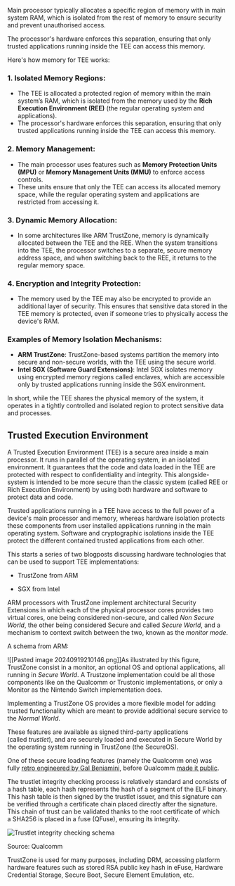 
Main processor typically allocates a specific region of memory with in main system RAM, which is isolated from the rest of memory to ensure security and prevent unauthorised access.

The processor's hardware enforces this separation, ensuring that only trusted applications running inside the TEE can access this memory.


Here's how memory for TEE works:

### 1. **Isolated Memory Regions:**

- The TEE is allocated a protected region of memory within the main system’s RAM, which is isolated from the memory used by the **Rich Execution Environment (REE)** (the regular operating system and applications).
- The processor's hardware enforces this separation, ensuring that only trusted applications running inside the TEE can access this memory.

### 2. **Memory Management:**

- The main processor uses features such as **Memory Protection Units (MPU)** or **Memory Management Units (MMU)** to enforce access controls.
- These units ensure that only the TEE can access its allocated memory space, while the regular operating system and applications are restricted from accessing it.
### 3. **Dynamic Memory Allocation:**

- In some architectures like ARM TrustZone, memory is dynamically allocated between the TEE and the REE. When the system transitions into the TEE, the processor switches to a separate, secure memory address space, and when switching back to the REE, it returns to the regular memory space.
### 4. **Encryption and Integrity Protection:**

- The memory used by the TEE may also be encrypted to provide an additional layer of security. This ensures that sensitive data stored in the TEE memory is protected, even if someone tries to physically access the device's RAM.
### Examples of Memory Isolation Mechanisms:

- **ARM TrustZone**: TrustZone-based systems partition the memory into secure and non-secure worlds, with the TEE using the secure world.
- **Intel SGX (Software Guard Extensions)**: Intel SGX isolates memory using encrypted memory regions called enclaves, which are accessible only by trusted applications running inside the SGX environment.

In short, while the TEE shares the physical memory of the system, it operates in a tightly controlled and isolated region to protect sensitive data and processes.


## Trusted Execution Environment

A Trusted Execution Environment (TEE) is a secure area inside a main processor. It runs in parallel of the operating system, in an isolated environment. It guarantees that the code and data loaded in the TEE are protected with respect to confidentiality and integrity. This alongside-system is intended to be more secure than the classic system (called REE or Rich Execution Environment) by using both hardware and software to protect data and code.

Trusted applications running in a TEE have access to the full power of a device's main processor and memory, whereas hardware isolation protects these components from user installed applications running in the main operating system. Software and cryptographic isolations inside the TEE protect the different contained trusted applications from each other.

This starts a series of two blogposts discussing hardware technologies that can be used to support TEE implementations:

- TrustZone from ARM
    
- SGX from Intel

ARM processors with TrustZone implement architectural Security Extensions in which each of the physical processor cores provides two virtual cores, one being considered non-secure, and called _Non Secure World_, the other being considered Secure and called _Secure World_, and a mechanism to context switch between the two, known as the _monitor mode_.

A schema from ARM:

![[Pasted image 20240919210146.png]]As illustrated by this figure, TrustZone consist in a monitor, an optional OS and optional applications, all running in _Secure World_. A Trustzone implementation could be all those components like on the Qualcomm or Trustonic implementations, or only a Monitor as the Nintendo Switch implementation does.

Implementing a TrustZone OS provides a more flexible model for adding trusted functionality which are meant to provide additional secure service to the _Normal World_.

These features are available as signed third-party applications (called _trustlet_), and are securely loaded and executed in Secure World by the operating system running in TrustZone (the SecureOS).

One of these secure loading features (namely the Qualcomm one) was fully [retro engineered by Gal Beniamini](http://bits-please.blogspot.com/2016/04/exploring-qualcomms-secure-execution.html), before Qualcomm [made it public](https://www.qualcomm.com/media/documents/files/secure-boot-and-image-authentication-technical-overview.pdf).

The trustlet integrity checking process is relatively standard and consists of a hash table, each hash represents the hash of a segment of the ELF binary. This hash table is then signed by the trustlet issuer, and this signature can be verified through a certificate chain placed directly after the signature. This chain of trust can be validated thanks to the root certificate of which a SHA256 is placed in a fuse (QFuse), ensuring its integrity.

![Trustlet integrity checking schema](https://blog.quarkslab.com/resources/2018-06-18-trustzone/images/schema.png)

Source: Qualcomm

TrustZone is used for many purposes, including DRM, accessing platform hardware features such as stored RSA public key hash in eFuse, Hardware Credential Storage, Secure Boot, Secure Element Emulation, etc.
